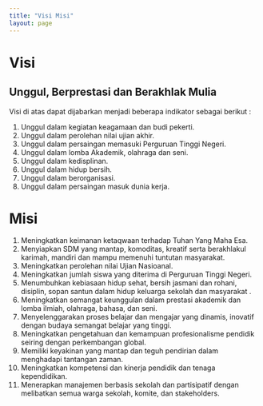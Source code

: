 ```yaml
---
title: "Visi Misi"
layout: page
---
```


# Visi

## Unggul, Berprestasi dan Berakhlak Mulia

Visi di atas dapat dijabarkan menjadi beberapa indikator sebagai berikut :

1. Unggul dalam kegiatan keagamaan dan budi pekerti.
2. Unggul dalam perolehan nilai ujian akhir.
3. Unggul dalam persaingan memasuki Perguruan Tinggi Negeri.
4. Unggul dalam lomba Akademik, olahraga dan seni.
5. Unggul dalam kedisplinan.
6. Unggul dalam hidup bersih.
7. Unggul dalam berorganisasi.
8. Unggul dalam persaingan masuk dunia kerja.

# Misi

1. Meningkatkan keimanan ketaqwaan terhadap Tuhan Yang Maha Esa.
2. Menyiapkan SDM yang mantap, komoditas, kreatif serta berakhlakul karimah, mandiri dan mampu memenuhi tuntutan masyarakat.
3. Meningkatkan perolehan nilai Ujian Nasioanal.
4. Meningkatkan jumlah siswa yang diterima di Perguruan Tinggi Negeri.
5. Menumbuhkan kebiasaan hidup sehat, bersih jasmani dan rohani, disiplin, sopan santun dalam hidup keluarga sekolah dan masyarakat .
6. Meningkatkan semangat keunggulan dalam prestasi akademik dan lomba ilmiah, olahraga, bahasa, dan seni.
7. Menyelenggarakan proses belajar dan mengajar yang dinamis, inovatif dengan budaya semangat belajar yang tinggi.
8. Meningkatkan pengetahuan dan kemampuan profesionalisme pendidik seiring dengan perkembangan global.
9. Memiliki keyakinan yang mantap dan teguh pendirian dalam menghadapi tantangan zaman.
10. Meningkatkan kompetensi dan kinerja pendidik dan tenaga kependidikan.
11. Menerapkan manajemen berbasis sekolah dan partisipatif dengan melibatkan semua warga sekolah, komite, dan stakeholders.

<!-- RTF_CONTENT_SEPARATOR -->

